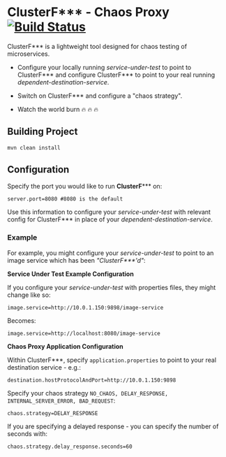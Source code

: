 # ClusterF*** - Chaos Proxy [![Build Status](https://travis-ci.org/AndyMacDroo/clusterf-chaos-proxy.svg?branch=master)](https://travis-ci.org/AndyMacDroo/clusterf-chaos-proxy)

ClusterF*** is a lightweight tool designed for chaos testing of microservices. 

* Configure your locally running _service-under-test_ to point to ClusterF*** and configure ClusterF*** to point to your real running _dependent-destination-service_. 

* Switch on ClusterF*** and configure a "chaos strategy".

* Watch the world burn :fire: :fire: :fire:

## Building Project ##

```sh
mvn clean install
```

## Configuration ##

Specify the port you would like to run **ClusterF***\** on:

```properties
server.port=8080 #8080 is the default
```

Use this information to configure your _service-under-test_ with relevant config for ClusterF*** in place of your _dependent-destination-service_.

### Example ###
For example, you might configure your _service-under-test_ to point to an image service which has been _"ClusterF***'d"_:

**Service Under Test Example Configuration**

If you configure your _service-under-test_ with properties files, they might change like so:

```properties
image.service=http://10.0.1.150:9898/image-service
```

Becomes:
```properties
image.service=http://localhost:8080/image-service
```

**Chaos Proxy Application Configuration**

Within ClusterF***, specify `application.properties` to point to your real destination service - e.g.:

```properties
destination.hostProtocolAndPort=http://10.0.1.150:9898
```
Specify your chaos strategy `NO_CHAOS, DELAY_RESPONSE, INTERNAL_SERVER_ERROR, BAD_REQUEST`:

```properties
chaos.strategy=DELAY_RESPONSE
```

If you are specifying a delayed response - you can specify the number of seconds with:

```properties
chaos.strategy.delay_response.seconds=60
```